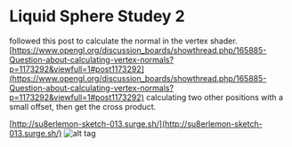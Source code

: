 # Liquid Sphere Studey 2

followed this post to calculate the normal in the vertex shader. [https://www.opengl.org/discussion_boards/showthread.php/165885-Question-about-calculating-vertex-normals?p=1173292&viewfull=1#post1173292](https://www.opengl.org/discussion_boards/showthread.php/165885-Question-about-calculating-vertex-normals?p=1173292&viewfull=1#post1173292) 
calculating two other positions with a small offset, then get the cross product.

[http://su8erlemon-sketch-013.surge.sh/](http://su8erlemon-sketch-013.surge.sh/)
![alt tag](https://github.com/su8erlemon/sketch/blob/master/013/img.gif)
